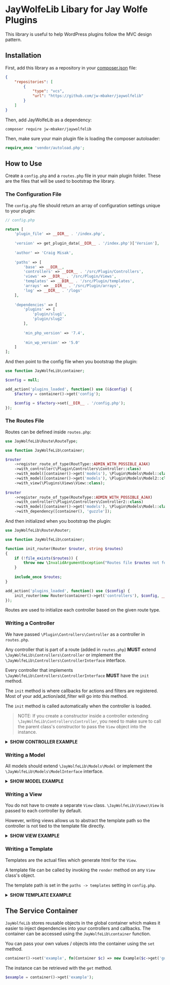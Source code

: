 # JayWolfeLib Libary for Jay Wolfe Plugins

This library is useful to help WordPress plugins follow the MVC design pattern.

## Installation

First, add this library as a repository in your [composer.json](https://getcomposer.org) file:
```json
{
    "repositories": [
        {
            "type": "vcs",
            "url": "https://github.com/jw-mbaker/jaywolfelib"
        }
    ]
}
```

Then, add JayWolfeLib as a dependency:
```
composer require jw-mbaker/jaywolfelib
```

Then, make sure your main plugin file is loading the composer autoloader:
```php
require_once 'vendor/autoload.php';
```

## How to Use

Create a `config.php` and a `routes.php` file in your main plugin folder. These are the files that will be used to bootstrap the library.

### The Configuration File

The `config.php` file should return an array of configuration settings unique to your plugin:
```php
// config.php

return [
    'plugin_file' => __DIR__ . '/index.php',
    
    'version' => get_plugin_data(__DIR__ . '/index.php')['Version'],
    
    'author' => 'Craig Misak',
    
    'paths' => [
        'base' => __DIR__,
        'controllers' => __DIR__ . '/src/Plugin/Controllers',
        'views' => __DIR__ . '/src/Plugin/Views',
        'templates' => __DIR__ . '/src/Plugin/templates',
        'arrays' => __DIR__ . '/src/Plugin/arrays',
        'log' => __DIR__ . '/logs'
    ],
    
    'dependencies' => [
        'plugins' => [
            'plugin/slug1',
            'plugin/slug2'
        ],
        
        'min_php_version' => '7.4',
        
        'min_wp_version' => '5.0'
    ]
];
```

And then point to the config file when you bootstrap the plugin:
```php
use function JayWolfeLib\container;

$config = null;

add_action('plugins_loaded', function() use (&$config) {
    $factory = container()->get('config');

    $config = $factory->set(__DIR__ . '/config.php');
});
```

### The Routes File

Routes can be defined inside `routes.php`:

```php
use JayWolfeLib\Route\RouteType;

use function JayWolfeLib\container;

$router
    ->register_route_of_type(RoutType::ADMIN_WITH_POSSIBLE_AJAX)
    ->with_controller(\Plugin\Controllers\Controller::class)
    ->with_model([container()->get('models'), \Plugin\Models\Model::class])
    ->with_model([container()->get('models'), \Plugin\Models\Model2::class])
    ->with_view(\Plugins\Views\View::class);
    
$router
    ->register_route_of_type(RouteType::ADMIN_WITH_POSSIBLE_AJAX)
    ->with_controller(\Plugin\Controllers\Controller2::class)
    ->with_model([container()->get('models'), \Plugin\Models\Model::class])
    ->with_dependency([container(), 'guzzle']);
```

And then initialized when you bootstrap the plugin:

```php
use JayWolfeLib\Route\Router;

use function JayWolfeLib\container;

function init_router(Router $router, string $routes)
{
    if (!file_exists($routes)) {
        throw new \InvalidArgumentException("Routes file $routes not found.");
    }
    
    include_once $routes;
}

add_action('plugins_loaded', function() use ($config) {
    init_router(new Router(container()->get('controllers'), $config, __DIR__ . '/routes.php');
});
```

Routes are used to initialize each controller based on the given route type.

### Writing a Controller

We have passed `\Plugin\Controllers\Controller` as a controller in `routes.php`.

Any controller that is part of a route (added in `routes.php`) **MUST** extend `\JayWolfeLib\Controllers\Controller` or implement the `\JayWolfeLib\Controllers\ControllerInterface` interface.

Every controller that implements `\JayWolfeLib\Controllers\ControllerInterface` **MUST** have the `init` method.

The `init` method is where callbacks for actions and filters are registered. Most of your add_action/add_filter will go into this method.

The `init` method is called automatically when the controller is loaded.

> NOTE: If you create a constructor inside a controller extending `\JayWolfeLib\Controllers\Controller`, you need to make sure to call the parent class's constructor to pass the `View` object into the instance.

<details>
    <summary><b>SHOW CONTROLLER EXAMPLE</b></summary>
    Here is an example of how a controller would look

```php
<?php
// file: PLUGIN_PATH/src/Plugin/Controllers/Controller.php

namespace Plugin\Controllers;

use Plugin\Models\Model;
use Plugin\Models\Model2;
use JayWolfeLib\Views\ViewInterface;
use JayWolfeLib\Hooks\{Hooks, Ajax, MenuPage};
use JayWolfeLib\Input;

class Controller extends \JayWolfeLib\Controllers\Controller
{
    /** @var Model */
    private $model;
    
    /** @var Model2 */
    private $model2;

    public function __construct(ViewInterface $view, Model $model, Model2 $model2)
    {
        parent::__construct($view);
        
        $this->model = $model;
        $this->model2 = $model2;
    }
    
    public function init(): void
    {
        Hooks::add_action('admin_enqueue_scripts', [$this, 'load_scripts']);
        Hooks::add_action('admin_menu', [$this, 'load_menu']);
        
        Ajax::add_ajax('save_plugin_data', [$this, 'save_data']);
    }
    
    /**
    * Load scripts.
    *
    * @param string $hook
    * @return void
    */
    public function load_scripts(string $hook): void
    {
        
    }
    
    /**
    * Load the admin menu.
    *
    * @return void
    */
    public function load_menu(): void
    {
        MenuPage::add_menu_page(
            'Example',
            'Example',
            'administrator',
            'example-plugin',
            [$this, 'main_page']
        );
    }
    
    /**
    * The main page.
    *
    * @param Input $input
    * @return void
    */
    public function main_page(Input $input): void
    {
        $this->view->main_page();
    }
    
    /**
    * Save data.
    *
    * wp_ajax_save_plugin_data
    *
    * @param Input $input
    * @return void
    */
    public function save_data(Input $input): void
    {
        $data = [];
        $id = $this->model->save($data, $input->post('id');
        
        $input->send_json(['id' => $id]);
        wp_die();
    }
}
```
</details>

### Writing a Model

All models should extend `\JayWolfeLib\Models\Model` or implement the `\JayWolfeLib\Models\ModelInterface` interface.

<details>
    <summary><b>SHOW MODEL EXAMPLE</b></summary>
    Here is an example of how a model would look
    
```php
<?php
// file: PLUGIN_PATH/src/Plugin/Models/Model.php

namespace Plugin\Models;

use JayWolfeLib\Factory\ModelfactoryInterface;

class Model extends \JayWolfeLib\Models\Model
{
    public function __construct(\WPDB $wpdb, ModelFactoryInterface $factory)
    {
        parent::__construct($wpdb, $factory, 'our_table');
    }
    
    /**
    * Save data.
    *
    * @param array $data
    * @param int|null $id
    * @return int|null
    */
    public function save(array $data, ?int $id = null): ?int
    {
        return $this->saveData($data, $id);
    }
}
```
</details>

### Writing a View

You do not have to create a separate `View` class. `\JayWolfeLib\Views\View` is passed to each controller by default.

However, writing views allows us to abstract the template path so the controller is not tied to the template file directly.

<details>
    <summary><b>SHOW VIEW EXAMPLE</b></summary>
    Here is an example of how a view would look

```php
<?php
// file: PLUGIN_PATH/src/Plugin/Views/View.php

namespace Plugin\Views;

class View extends \JayWolfeLib\Views\View
{
    public function main_page(array $data = []): void
    {
        $this->render('main-page', $data);
    }
}
```
</details>

### Writing a Template

Templates are the actual files which generate html for the `View`.

A template file can be called by invoking the `render` method on any `View` class's object.

The template path is set in the `paths -> templates` setting in `config.php`.

<details>
    <summary><b>SHOW TEMPLATE EXAMPLE</b></summary>
    Here is an example of how a template would look

```php
// file: PLUGIN_PATH/src/Plugin/templates/main-page.php

<?php echo 'Hello world!'?>
```
</details>

## The Service Container

`JayWolfeLib` stores reusable objects in the global container which makes it easier to inject dependencies into your controllers and callbacks. The container can be accessed using the `JayWolfeLib\container` function.

You can pass your own values / objects into the container using the `set` method.
```php
container()->set('example', fn(Container $c) => new Example($c->get('guzzle')));
```

The instance can be retrieved with the `get` method.
```php
$example = container()->get('example');
```
